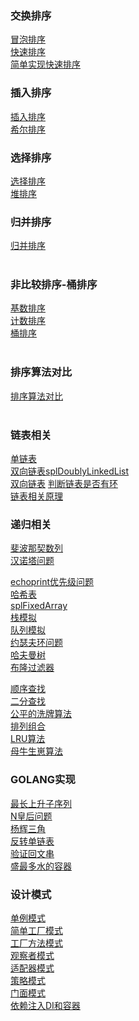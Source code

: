 ### 交换排序
<a href="https://github.com/tiancityycf/algorithm/blob/master/bubbleSort.php" target="_blank" >冒泡排序</a> </br>
<a href="https://github.com/tiancityycf/algorithm/blob/master/quickSort.php" target="_blank" >快速排序</a></br>
<a href="https://github.com/tiancityycf/algorithm/blob/master/simpleQuickSort.php" target="_blank" >简单实现快速排序</a></br>

### 插入排序
<a href="https://github.com/tiancityycf/algorithm/blob/master/insertSort.php" target="_blank" >插入排序</a></br>
<a href="https://github.com/tiancityycf/algorithm/blob/master/shellSort.php" target="_blank" >希尔排序</a></br>

### 选择排序
<a href="https://github.com/tiancityycf/algorithm/blob/master/selectSort.php" target="_blank" >选择排序</a></br>
<a href="https://github.com/tiancityycf/algorithm/blob/master/heapSort.php" target="_blank" >堆排序</a></br>

### 归并排序
<a href="https://github.com/tiancityycf/algorithm/blob/master/mergeSort.php" target="_blank" >归并排序</a></br>
</br>

### 非比较排序-桶排序
<a href="https://github.com/tiancityycf/algorithm/blob/master/radixSort.php" target="_blank" >基数排序</a></br>
<a href="https://github.com/tiancityycf/algorithm/blob/master/countSort.php" target="_blank" >计数排序</a></br>
<a href="https://github.com/tiancityycf/algorithm/blob/master/bucketSort.php" target="_blank" >桶排序</a></br>
</br>
### 排序算法对比
<a href="https://github.com/tiancityycf/algorithm/blob/master/theory/sort.md" target="_blank" >排序算法对比</a></br>
</br>

### 链表相关
<a href="https://github.com/tiancityycf/algorithm/blob/master/linkList.php" target="_blank" >单链表</a></br>
<a href="https://github.com/tiancityycf/algorithm/blob/master/splDoublyLinkedList.php" target="_blank" >双向链表splDoublyLinkedList</a></br>
<a href="https://github.com/tiancityycf/algorithm/blob/master/doublyLinkedList.php" target="_blank" >双向链表</a>
<a href="https://github.com/tiancityycf/algorithm/blob/master/linkedcycle.php" target="_blank" >判断链表是否有环</a></br>
<a href="https://github.com/tiancityycf/algorithm/blob/master/theory/linkedCycle.md" target="_blank" >链表相关原理</a></br>

### 递归相关
<a href="https://github.com/tiancityycf/algorithm/blob/master/fbnq.php" target="_blank" >斐波那契数列</a></br>
<a href="https://github.com/tiancityycf/algorithm/blob/master/hanoi.php" target="_blank" >汉诺塔问题</a></br>

<a href="https://github.com/tiancityycf/algorithm/blob/master/echoprint.php" target="_blank" >echoprint优先级问题</a></br>
<a href="https://github.com/tiancityycf/algorithm/blob/master/hashTable.php" target="_blank" >哈希表</a></br>
<a href="https://github.com/tiancityycf/algorithm/blob/master/splFixedArray.php" target="_blank" >splFixedArray</a></br>
<a href="https://github.com/tiancityycf/algorithm/blob/master/stack.php" target="_blank" >栈模拟</a></br>
<a href="https://github.com/tiancityycf/algorithm/blob/master/queue.php" target="_blank" >队列模拟</a></br>
<a href="https://github.com/tiancityycf/algorithm/blob/master/josephRing.php" target="_blank" >约瑟夫环问题</a></br>
<a href="https://github.com/tiancityycf/algorithm/blob/master/theory/HuffmanTree.md" target="_blank" >哈夫曼树</a></br>
<a href="https://github.com/tiancityycf/algorithm/blob/master/theory/bloom.md" target="_blank" >布隆过滤器</a></br>

<a href="https://github.com/tiancityycf/algorithm/blob/master/seq_sch.php" target="_blank" >顺序查找</a></br>
<a href="https://github.com/tiancityycf/algorithm/blob/master/bin_sch.php" target="_blank" >二分查找</a></br>
<a href="https://github.com/tiancityycf/algorithm/blob/master/wash_card.php" target="_blank" >公平的洗牌算法</a></br>
<a href="https://github.com/tiancityycf/algorithm/blob/master/ac.php" target="_blank" >排列组合</a></br>
<a href="https://github.com/tiancityycf/algorithm/blob/master/lru.php" target="_blank" >LRU算法</a></br>
<a href="https://github.com/tiancityycf/algorithm/blob/master/niu.php" target="_blank" >母牛生崽算法</a></br>

### GOLANG实现
<a href="https://github.com/tiancityycf/algorithm/blob/master/go/lengthOfLIS.go" target="_blank" >最长上升子序列</a></br>
<a href="https://github.com/tiancityycf/algorithm/blob/master/go/solveNQueens.go" target="_blank" >N皇后问题</a></br>
<a href="https://github.com/tiancityycf/algorithm/blob/master/go/yhsj.go" target="_blank" >杨辉三角</a></br>
<a href="https://github.com/tiancityycf/algorithm/blob/master/go/reverseList.go" target="_blank" >反转单链表</a></br>
<a href="https://github.com/tiancityycf/algorithm/blob/master/go/isPalindrome.go" target="_blank" >验证回文串</a></br>
<a href="https://github.com/tiancityycf/algorithm/blob/master/go/maxArea.go" target="_blank" >盛最多水的容器</a></br> 

### 设计模式
<a href="https://github.com/tiancityycf/algorithm/blob/master/design/singleton.php" target="_blank" >单例模式</a></br>
<a href="https://github.com/tiancityycf/algorithm/blob/master/design/simpleFactory.php" target="_blank" >简单工厂模式</a></br>
<a href="https://github.com/tiancityycf/algorithm/blob/master/design/factoryMethod.php" target="_blank" >工厂方法模式</a></br>
<a href="https://github.com/tiancityycf/algorithm/blob/master/design/observer.php" target="_blank" >观察者模式</a></br>
<a href="https://github.com/tiancityycf/algorithm/blob/master/design/adapter.php" target="_blank" >适配器模式</a></br>
<a href="https://github.com/tiancityycf/algorithm/blob/master/design/strategy.php" target="_blank" >策略模式</a></br>
<a href="https://github.com/tiancityycf/algorithm/blob/master/design/facade.php" target="_blank" >门面模式</a></br>
<a href="https://github.com/tiancityycf/algorithm/blob/master/design/di.php" target="_blank" >依赖注入DI和容器</a></br>



